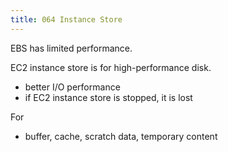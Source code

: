 ```yaml
---
title: 064 Instance Store
---
```


EBS has limited performance.

EC2 instance store is for high-performance disk.
- better I/O performance
- if EC2 instance store is stopped, it is lost

For
- buffer, cache, scratch data, temporary content
